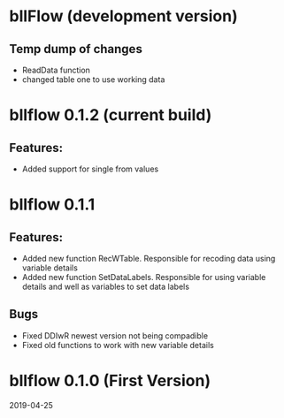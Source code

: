 # bllFlow (development version)
## Temp dump of changes
- ReadData function
- changed table one to use working data

# bllflow 0.1.2 (current build)

## Features:

- Added support for single from values

# bllflow 0.1.1 

## Features:

- Added new function RecWTable. Responsible for recoding data using variable details
- Added new function SetDataLabels. Responsible for using variable details and well as variables to set data labels

## Bugs

- Fixed DDIwR newest version not being compadible
- Fixed old functions to work with new variable details

# bllflow 0.1.0 (First Version)

2019-04-25